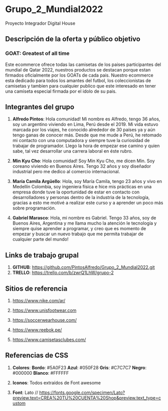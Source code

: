 # Grupo_2_Mundial2022

Proyecto Integrador Digital House


## Descripción de la oferta y público objetivo
### GOAT: Greatest of all time
Este ecommerce ofrece todas las camisetas de los paises participantes del mundial de Qatar 2022, nuestros productos se destacan porque estan firmados oficialmente por los GOATs de cada pais. Nuestro ecommerce esta dedicado para todos los amantes del futbol, los coleccionistas de camisetas y tambien para cualquier publico que este interesado en tener una camiseta especial firmada por el idolo de su pais.
 

## Integrantes del grupo

1. **Alfredo Pintos**: Hola comunidad! Mi nombre es Alfredo, tengo 36 años, soy un argentino viviendo en Lima, Perú desde el 2019. Mi vida estuvo marcada por los viajes, he conocido alrededor de 30 países ya y aún tengo ganas de conocer más. Desde que me mude a Perú, he retomado mi contacto con una computadora y siempre tuve la curiosidad de trabajar de programador. Llego la hora de empezar ese camino y quien sabe, tal vez desarrollar una carrera laboral en éste rubro.

2. **Min Kyu Cho**: Hola comunidad! Soy Min Kyu Cho, me dicen Min. Soy coreano viviendo en Buenos Aires. Tengo 32 años y soy diseñador industrial pero me dedico al comercio internacional.

3. **María Camila Argüello**: Hola, soy María Camila, tengo 23 años y vivo en Medellín Colombia, soy ingeniera física e hice mis prácticas en una empresa donde tuve la oportunidad de estar en contacto con desarrolladores y personas dentro de la industria de la tecnología, gracias a esto me motivé a realizar este curso y a aprender un poco más sobre programación.

4. **Gabriel Marasco**: Hola, mi nombre es Gabriel. Tengo 33 años, soy de Buenos Aires, Argentina y me llama mucho la atención le tecnología y siempre quise aprender a programar, y creo que es momento de empezar y buscar un nuevo trabajo que me permita trabajar de cualquier parte del mundo!


## Links de trabajo grupal

1. **GITHUB**: https://github.com/PintosAlfredo/Grupo_2_Mundial2022.git
2. **TRELLO**: https://trello.com/b/zwrQ1LhW/grupo-2


## Sitios de referencia

1. https://www.nike.com/ar/

2. https://www.unisfootwear.com

3. https://soccerwearhouse.com/

4. https://www.reebok.pe/

5. https://www.camisetasclubes.com/


## Referencias de CSS

 1. **Colores**: 
 **Bordo**: #5A0F23
 **Azul**: #050F28
 **Gris**: #C7C7C7
 **Negro**: #000000
 **Blanco**: #FFFFFF

 2. **Iconos**: Todos extraídos de Font awesome

 3. **Font**: Lato // https://fonts.google.com/specimen/Lato?preview.text=CREA%20TU%20CUENTA%20Shop&preview.text_type=custom